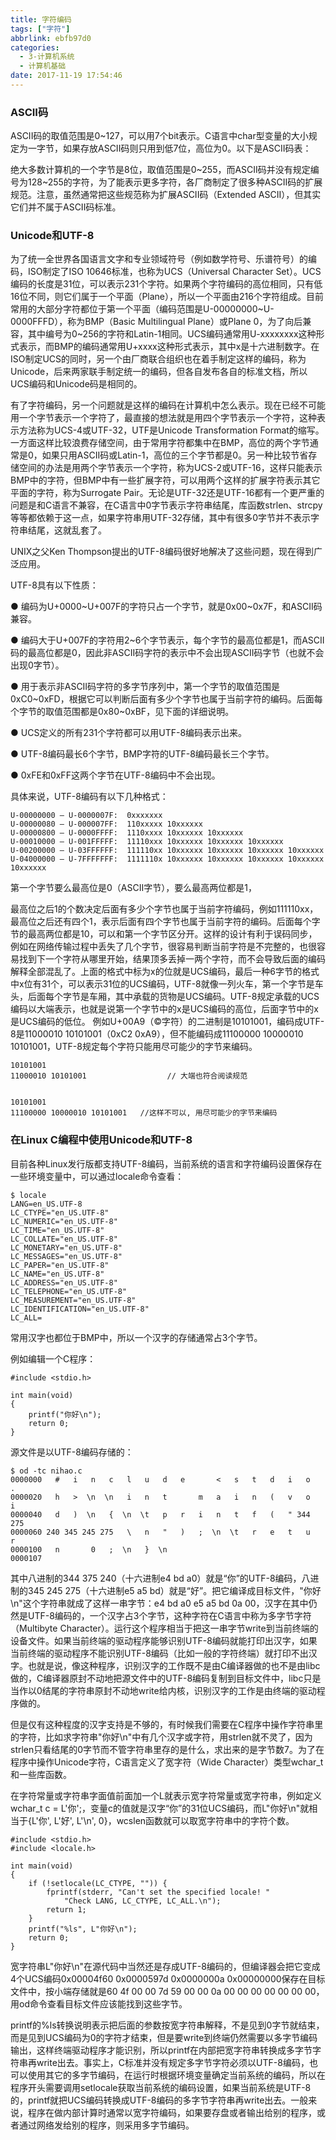 ```yaml
---
title: 字符编码
tags: ["字符"]
abbrlink: ebfb97d0
categories:
  - 3-计算机系统
  - 计算机基础
date: 2017-11-19 17:54:46
---
```


### ASCII码
ASCII码的取值范围是0~127，可以用7个bit表示。C语言中char型变量的大小规定为一字节，如果存放ASCII码则只用到低7位，高位为0。以下是ASCII码表：


绝大多数计算机的一个字节是8位，取值范围是0~255，而ASCII码并没有规定编号为128~255的字符，为了能表示更多字符，各厂商制定了很多种ASCII码的扩展规范。注意，虽然通常把这些规范称为扩展ASCII码（Extended ASCII），但其实它们并不属于ASCII码标准。

<!-- more -->

### Unicode和UTF-8

为了统一全世界各国语言文字和专业领域符号（例如数学符号、乐谱符号）的编码，ISO制定了ISO 10646标准，也称为UCS（Universal Character Set）。UCS编码的长度是31位，可以表示231个字符。如果两个字符编码的高位相同，只有低16位不同，则它们属于一个平面（Plane），所以一个平面由216个字符组成。目前常用的大部分字符都位于第一个平面（编码范围是U-00000000~U-0000FFFD），称为BMP（Basic Multilingual Plane）或Plane 0，为了向后兼容，其中编号为0~256的字符和Latin-1相同。UCS编码通常用U-xxxxxxxx这种形式表示，而BMP的编码通常用U+xxxx这种形式表示，其中x是十六进制数字。在ISO制定UCS的同时，另一个由厂商联合组织也在着手制定这样的编码，称为Unicode，后来两家联手制定统一的编码，但各自发布各自的标准文档，所以UCS编码和Unicode码是相同的。


有了字符编码，另一个问题就是这样的编码在计算机中怎么表示。现在已经不可能用一个字节表示一个字符了，最直接的想法就是用四个字节表示一个字符，这种表示方法称为UCS-4或UTF-32，UTF是Unicode Transformation Format的缩写。一方面这样比较浪费存储空间，由于常用字符都集中在BMP，高位的两个字节通常是0，如果只用ASCII码或Latin-1，高位的三个字节都是0。另一种比较节省存储空间的办法是用两个字节表示一个字符，称为UCS-2或UTF-16，这样只能表示BMP中的字符，但BMP中有一些扩展字符，可以用两个这样的扩展字符表示其它平面的字符，称为Surrogate Pair。无论是UTF-32还是UTF-16都有一个更严重的问题是和C语言不兼容，在C语言中0字节表示字符串结尾，库函数strlen、strcpy等等都依赖于这一点，如果字符串用UTF-32存储，其中有很多0字节并不表示字符串结尾，这就乱套了。



UNIX之父Ken Thompson提出的UTF-8编码很好地解决了这些问题，现在得到广泛应用。

UTF-8具有以下性质：


  ● 编码为U+0000~U+007F的字符只占一个字节，就是0x00~0x7F，和ASCII码兼容。

  ● 编码大于U+007F的字符用2~6个字节表示，每个字节的最高位都是1，而ASCII码的最高位都是0，因此非ASCII码字符的表示中不会出现ASCII码字节（也就不会出现0字节）。

  ● 用于表示非ASCII码字符的多字节序列中，第一个字节的取值范围是0xC0~0xFD，根据它可以判断后面有多少个字节也属于当前字符的编码。后面每个字节的取值范围都是0x80~0xBF，见下面的详细说明。

  ● UCS定义的所有231个字符都可以用UTF-8编码表示出来。

  ● UTF-8编码最长6个字节，BMP字符的UTF-8编码最长三个字节。

  ● 0xFE和0xFF这两个字节在UTF-8编码中不会出现。

具体来说，UTF-8编码有以下几种格式：

```
U-00000000 – U-0000007F:  0xxxxxxx
U-00000080 – U-000007FF:  110xxxxx 10xxxxxx
U-00000800 – U-0000FFFF:  1110xxxx 10xxxxxx 10xxxxxx
U-00010000 – U-001FFFFF:  11110xxx 10xxxxxx 10xxxxxx 10xxxxxx
U-00200000 – U-03FFFFFF:  111110xx 10xxxxxx 10xxxxxx 10xxxxxx 10xxxxxx
U-04000000 – U-7FFFFFFF:  1111110x 10xxxxxx 10xxxxxx 10xxxxxx 10xxxxxx 10xxxxxx
```
第一个字节要么最高位是0（ASCII字节），要么最高两位都是1，

最高位之后1的个数决定后面有多少个字节也属于当前字符编码，例如111110xx，最高位之后还有四个1，表示后面有四个字节也属于当前字符的编码。后面每个字节的最高两位都是10，可以和第一个字节区分开。这样的设计有利于误码同步，例如在网络传输过程中丢失了几个字节，很容易判断当前字符是不完整的，也很容易找到下一个字符从哪里开始，结果顶多丢掉一两个字符，而不会导致后面的编码解释全部混乱了。上面的格式中标为x的位就是UCS编码，最后一种6字节的格式中x位有31个，可以表示31位的UCS编码，UTF-8就像一列火车，第一个字节是车头，后面每个字节是车厢，其中承载的货物是UCS编码。UTF-8规定承载的UCS编码以大端表示，也就是说第一个字节中的x是UCS编码的高位，后面字节中的x是UCS编码的低位。
例如U+00A9（©字符）的二进制是10101001，编码成UTF-8是11000010 10101001（0xC2 0xA9），但不能编码成11100000 10000010 10101001，UTF-8规定每个字符只能用尽可能少的字节来编码。


```
10101001
11000010 10101001     	           // 大端也符合阅读规范


10101001
11100000 10000010 10101001   //这样不可以, 用尽可能少的字节来编码
```



### 在Linux C编程中使用Unicode和UTF-8

目前各种Linux发行版都支持UTF-8编码，当前系统的语言和字符编码设置保存在一些环境变量中，可以通过locale命令查看：

```
$ locale
LANG=en_US.UTF-8
LC_CTYPE="en_US.UTF-8"
LC_NUMERIC="en_US.UTF-8"
LC_TIME="en_US.UTF-8"
LC_COLLATE="en_US.UTF-8"
LC_MONETARY="en_US.UTF-8"
LC_MESSAGES="en_US.UTF-8"
LC_PAPER="en_US.UTF-8"
LC_NAME="en_US.UTF-8"
LC_ADDRESS="en_US.UTF-8"
LC_TELEPHONE="en_US.UTF-8"
LC_MEASUREMENT="en_US.UTF-8"
LC_IDENTIFICATION="en_US.UTF-8"
LC_ALL=
```
常用汉字也都位于BMP中，所以一个汉字的存储通常占3个字节。




例如编辑一个C程序：

```
#include <stdio.h>

int main(void)
{
	printf("你好\n");
	return 0;
}
```
源文件是以UTF-8编码存储的：

```
$ od -tc nihao.c 
0000000   #   i   n   c   l   u   d   e       <   s   t   d   i   o   .
0000020   h   >  \n  \n   i   n   t       m   a   i   n   (   v   o   i
0000040   d   )  \n   {  \n  \t   p   r   i   n   t   f   (   " 344 275
0000060 240 345 245 275   \   n   "   )   ;  \n  \t   r   e   t   u   r
0000100   n       0   ;  \n   }  \n
0000107
```
其中八进制的344 375 240（十六进制e4 bd a0）就是“你”的UTF-8编码，八进制的345 245 275（十六进制e5 a5 bd）就是“好”。把它编译成目标文件，"你好\n"这个字符串就成了这样一串字节：e4 bd a0 e5 a5 bd 0a 00，汉字在其中仍然是UTF-8编码的，一个汉字占3个字节，这种字符在C语言中称为多字节字符（Multibyte Character）。运行这个程序相当于把这一串字节write到当前终端的设备文件。如果当前终端的驱动程序能够识别UTF-8编码就能打印出汉字，如果当前终端的驱动程序不能识别UTF-8编码（比如一般的字符终端）就打印不出汉字。也就是说，像这种程序，识别汉字的工作既不是由C编译器做的也不是由libc做的，C编译器原封不动地把源文件中的UTF-8编码复制到目标文件中，libc只是当作以0结尾的字符串原封不动地write给内核，识别汉字的工作是由终端的驱动程序做的。



但是仅有这种程度的汉字支持是不够的，有时候我们需要在C程序中操作字符串里的字符，比如求字符串"你好\n"中有几个汉字或字符，用strlen就不灵了，因为strlen只看结尾的0字节而不管字符串里存的是什么，求出来的是字节数7。为了在程序中操作Unicode字符，C语言定义了宽字符（Wide Character）类型wchar_t和一些库函数。


在字符常量或字符串字面值前面加一个L就表示宽字符常量或宽字符串，例如定义wchar_t c = L'你';，变量c的值就是汉字“你”的31位UCS编码，而L"你好\n"就相当于{L'你', L'好', L'\n', 0}，wcslen函数就可以取宽字符串中的字符个数。


```
#include <stdio.h>
#include <locale.h>

int main(void)
{
	if (!setlocale(LC_CTYPE, "")) {
		fprintf(stderr, "Can't set the specified locale! "
			"Check LANG, LC_CTYPE, LC_ALL.\n");
		return 1;
	}
	printf("%ls", L"你好\n");
	return 0;
}
```

宽字符串L"你好\n"在源代码中当然还是存成UTF-8编码的，但编译器会把它变成4个UCS编码0x00004f60 0x0000597d 0x0000000a 0x00000000保存在目标文件中，按小端存储就是60 4f 00 00 7d 59 00 00 0a 00 00 00 00 00 00 00，用od命令查看目标文件应该能找到这些字节。


printf的%ls转换说明表示把后面的参数按宽字符串解释，不是见到0字节就结束，而是见到UCS编码为0的字符才结束，但是要write到终端仍然需要以多字节编码输出，这样终端驱动程序才能识别，所以printf在内部把宽字符串转换成多字节字符串再write出去。事实上，C标准并没有规定多字节字符必须以UTF-8编码，也可以使用其它的多字节编码，在运行时根据环境变量确定当前系统的编码，所以在程序开头需要调用setlocale获取当前系统的编码设置，如果当前系统是UTF-8的，printf就把UCS编码转换成UTF-8编码的多字节字符串再write出去。一般来说，程序在做内部计算时通常以宽字符编码，如果要存盘或者输出给别的程序，或者通过网络发给别的程序，则采用多字节编码。